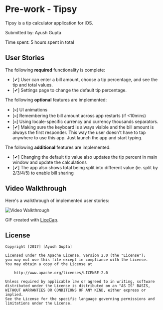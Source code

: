 # Pre-work - Tipsy

Tipsy is a tip calculator application for iOS.

Submitted by: Ayush Gupta

Time spent: 5 hours spent in total

## User Stories

The following **required** functionality is complete:

* [✔︎] User can enter a bill amount, choose a tip percentage, and see the tip and total values.
* [✔︎] Settings page to change the default tip percentage.

The following **optional** features are implemented:
* [𐄂] UI animations
* [𐄂] Remembering the bill amount across app restarts (if <10mins)
* [𐄂] Using locale-specific currency and currency thousands separators.
* [✔︎] Making sure the keyboard is always visible and the bill amount is always the first responder. This way the user doesn't have to tap anywhere to use this app. Just launch the app and start typing.

The following **additional** features are implemented:

- [✔︎] Changing the default tip value also updates the tip percent in main window and update the calculations
- [✔︎] The app also shows total being split into different value (ie. split by 2/3/4/5) to enable bill sharing

## Video Walkthrough 

Here's a walkthrough of implemented user stories:

<img src='http://i.imgur.com/link/to/your/gif/file.gif' title='Video Walkthrough' width='' alt='Video Walkthrough' />

GIF created with [LiceCap](http://www.cockos.com/licecap/).

## License

    Copyright [2017] [Ayush Gupta]

    Licensed under the Apache License, Version 2.0 (the "License");
    you may not use this file except in compliance with the License.
    You may obtain a copy of the License at

        http://www.apache.org/licenses/LICENSE-2.0

    Unless required by applicable law or agreed to in writing, software
    distributed under the License is distributed on an "AS IS" BASIS,
    WITHOUT WARRANTIES OR CONDITIONS OF ANY KIND, either express or implied.
    See the License for the specific language governing permissions and
    limitations under the License.
